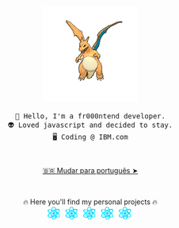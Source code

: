 <p align="center" style="text-align: center;">
  <img src="./assets/4hsh.gif" alt="Charizard flying">
  <br><br>
  <samp>
    👋 Hello, I'm a fr000ntend developer.<br>
    👽 Loved javascript and decided to stay.<br>
    <samp>🖥️ Coding @ IBM.com</samp>
  </samp>
</p>
<br>
<p align="center" style="text-align: center;">
  <a href="./README.pt-br.md">🇧🇷 Mudar para português ➤</a>
</p>
<br>
<p align="center" style="text-align: center;">
  🔥 Here you'll find my personal projects 🔥<br>
  <img src="./assets/react_logo.gif" alt="ReactJS logo">&nbsp;
  <img src="./assets/react_logo.gif" alt="ReactJS logo">&nbsp;
  <img src="./assets/react_logo.gif" alt="ReactJS logo">&nbsp;
  <img src="./assets/react_logo.gif" alt="ReactJS logo">&nbsp;
  <img src="./assets/react_logo.gif" alt="ReactJS logo">&nbsp;
</p>
